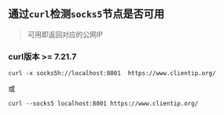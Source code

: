 ## 通过`curl`检测`socks5`节点是否可用

> 可用即返回对应的公网IP

### curl版本 >= 7.21.7
```
curl -x socks5h://localhost:8001  https://www.clientip.org/
```

或

```
curl --socks5 localhost:8001 https://www.clientip.org/
```